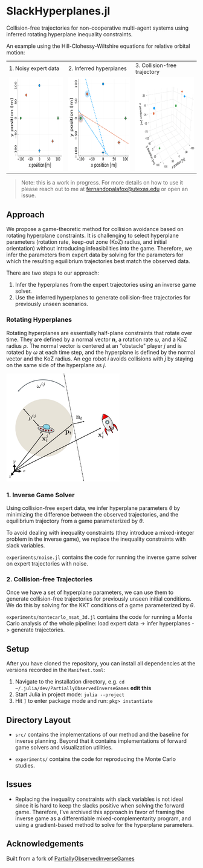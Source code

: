 # SlackHyperplanes.jl

Collision-free trajectories for non-cooperative multi-agent systems using inferred rotating hyperplane inequality constraints. 

An example using the Hill-Clohessy-Wiltshire equations for relative orbital motion:
<table>
  <tr>
    <td style="height: 10px;">1. Noisy expert data</td>
    <td style="height: 10px;">2. Inferred hyperplanes</td>
    <td style="height: 10px;">3. Collision-free trajectory</td>
  </tr>
  <tr>
    <td valign="top"><img src="media/pull_expert.gif"  height="250"></td>
    <td valign="top"><img src="media/pull_inverse.gif" height="250"></td>
    <td valign="top"><img src="media/pull_3D.gif"      height="250"></td>
  </tr>
 </table>

> Note: this is a work in progress. For more details on how to use it please reach out to me at [fernandopalafox@utexas.edu](mailto:fernandopalafox@utexa.edu) or open an issue.

## Approach 

We propose a game-theoretic method for collision avoidance based on rotating
hyperplane constraints. It is challenging to select hyperplane parameters (rotation rate, keep-out zone (KoZ) radius, and initial orientation) without introducing infeasibilities into the game. Therefore, we infer the parameters from expert data by solving for the parameters for which the resulting equilibrium trajectories best match the observed data.

There are two steps to our approach:
1. Infer the hyperplanes from the expert trajectories using an inverse game solver.
2. Use the inferred hyperplanes to generate collision-free trajectories for previously unseen scenarios.

### Rotating Hyperplanes

Rotating hyperplanes are essentially half-plane constraints that rotate over time. They are defined by a normal vector $\mathbf{n}$, a rotation rate $\omega$, and a KoZ radius $\rho$. The normal vector is centered at an "obstacle" player $j$ and is rotated by $\omega$ at each time step, and the hyperplane is defined by the normal vector and the KoZ radius. An ego robot $i$ avoids collisions with $j$ by staying on the same side of the hyperplane as $j$.

<img src="media/koz_diagram.jpg" alt="Rotating hyperplane" width="300"/>


### 1. Inverse Game Solver
Using collision-free expert data, we infer hyperplane parameters $\theta$ by minimizing the difference between the observed trajectories, and the equilibrium trajectory from a game parameterized by $\theta$.

To avoid dealing with inequality constraints (they introduce a mixed-integer problem in the inverse game), we replace the inequality constraints with slack variables.

`experiments/noise.jl` contains the code for running the inverse game solver on expert trajectories with noise. 

### 2. Collision-free Trajectories
Once we have a set of hyperplane parameters, we can use them to generate collision-free trajectories for previously unseen initial conditions. We do this by solving for the KKT conditions of a game parameterized by $\theta$.

`experiments/montecarlo_nsat_3d.jl` contains the code for running  a Monte Carlo analysis of the whole pipeline: load expert data -> infer hyperplanes -> generate trajectories.


## Setup

After you have cloned the repository, you can install all dependencies at the
versions recorded in the `Manifest.toml`:

1. Navigate to the installation directory, e.g. `cd ~/.julia/dev/PartiallyObservedInverseGames` **edit this**
2. Start Julia in project mode: `julia --project`
3. Hit `]` to enter package mode and run: `pkg> instantiate`

## Directory Layout

- `src/` contains the implementations of our method and the baseline for
  inverse planning. Beyond that it contains implementations of forward game
  solvers and visualization utilities.

- `experiments/` contains the code for reproducing the Monte Carlo studies.

## Issues

- Replacing the inequality constraints with slack variables is not ideal since it is hard to keep the slacks positive when solving the forward game. Therefore, I've archived this approach in favor of framing the inverse game as a differentiable mixed-complementarity program, and using a gradient-based method to solve for the hyperplane parameters.

## Acknowledgements

Built from a fork of [PartiallyObservedInverseGames](https://github.com/PRBonn/PartiallyObservedInverseGames.jl)